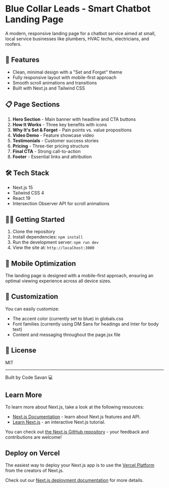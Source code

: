 # Blue Collar Leads - Smart Chatbot Landing Page

A modern, responsive landing page for a chatbot service aimed at small, local service businesses like plumbers, HVAC techs, electricians, and roofers.

## 🚀 Features

- Clean, minimal design with a "Set and Forget" theme
- Fully responsive layout with mobile-first approach
- Smooth scroll animations and transitions
- Built with Next.js and Tailwind CSS

## 📋 Page Sections

1. **Hero Section** - Main banner with headline and CTA buttons
2. **How It Works** - Three key benefits with icons
3. **Why It's Set & Forget** - Pain points vs. value propositions
4. **Video Demo** - Feature showcase video
5. **Testimonials** - Customer success stories
6. **Pricing** - Three-tier pricing structure
7. **Final CTA** - Strong call-to-action
8. **Footer** - Essential links and attribution

## 🛠️ Tech Stack

- Next.js 15
- Tailwind CSS 4
- React 19
- Intersection Observer API for scroll animations

## 🏃‍♂️ Getting Started

1. Clone the repository
2. Install dependencies: `npm install`
3. Run the development server: `npm run dev`
4. View the site at: `http://localhost:3000`

## 📱 Mobile Optimization

The landing page is designed with a mobile-first approach, ensuring an optimal viewing experience across all device sizes.

## 🎨 Customization

You can easily customize:
- The accent color (currently set to blue) in globals.css
- Font families (currently using DM Sans for headings and Inter for body text)
- Content and messaging throughout the page.jsx file

## 📝 License

MIT

---

Built by Code Savan 💻

## Learn More

To learn more about Next.js, take a look at the following resources:

- [Next.js Documentation](https://nextjs.org/docs) - learn about Next.js features and API.
- [Learn Next.js](https://nextjs.org/learn) - an interactive Next.js tutorial.

You can check out [the Next.js GitHub repository](https://github.com/vercel/next.js) - your feedback and contributions are welcome!

## Deploy on Vercel

The easiest way to deploy your Next.js app is to use the [Vercel Platform](https://vercel.com/new?utm_medium=default-template&filter=next.js&utm_source=create-next-app&utm_campaign=create-next-app-readme) from the creators of Next.js.

Check out our [Next.js deployment documentation](https://nextjs.org/docs/app/building-your-application/deploying) for more details.
